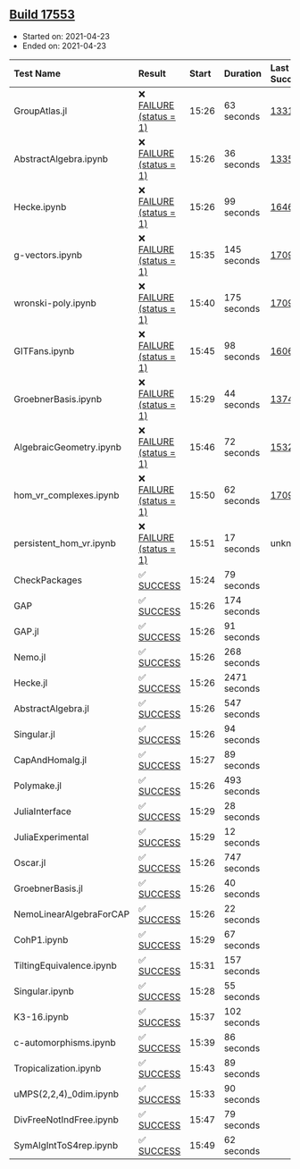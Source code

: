 ## [Build 17553](https://oscarci.mathematik.uni-kl.de/job/oscar/17553/)

* Started on: 2021-04-23
* Ended on: 2021-04-23

| Test Name    | Result | Start | Duration | Last Success | First Failure |
|:-------------|:-------|:------|:---------|:-------------|:--------------|
| GroupAtlas.jl | ❌ [FAILURE (status = 1)](https://oscarci.mathematik.uni-kl.de/job/oscar/17553/artifact/logs/build-17553/GroupAtlas.jl.log) | 15:26 | 63 seconds | [13311](https://oscarci.mathematik.uni-kl.de/job/oscar/13311/) | [13312](https://oscarci.mathematik.uni-kl.de/job/oscar/13312/) |
| AbstractAlgebra.ipynb | ❌ [FAILURE (status = 1)](https://oscarci.mathematik.uni-kl.de/job/oscar/17553/artifact/logs/build-17553/AbstractAlgebra.ipynb.log) | 15:26 | 36 seconds | [13355](https://oscarci.mathematik.uni-kl.de/job/oscar/13355/) | [13356](https://oscarci.mathematik.uni-kl.de/job/oscar/13356/) |
| Hecke.ipynb | ❌ [FAILURE (status = 1)](https://oscarci.mathematik.uni-kl.de/job/oscar/17553/artifact/logs/build-17553/Hecke.ipynb.log) | 15:26 | 99 seconds | [16463](https://oscarci.mathematik.uni-kl.de/job/oscar/16463/) | [16464](https://oscarci.mathematik.uni-kl.de/job/oscar/16464/) |
| g-vectors.ipynb | ❌ [FAILURE (status = 1)](https://oscarci.mathematik.uni-kl.de/job/oscar/17553/artifact/logs/build-17553/g-vectors.ipynb.log) | 15:35 | 145 seconds | [17099](https://oscarci.mathematik.uni-kl.de/job/oscar/17099/) | [17100](https://oscarci.mathematik.uni-kl.de/job/oscar/17100/) |
| wronski-poly.ipynb | ❌ [FAILURE (status = 1)](https://oscarci.mathematik.uni-kl.de/job/oscar/17553/artifact/logs/build-17553/wronski-poly.ipynb.log) | 15:40 | 175 seconds | [17098](https://oscarci.mathematik.uni-kl.de/job/oscar/17098/) | [17099](https://oscarci.mathematik.uni-kl.de/job/oscar/17099/) |
| GITFans.ipynb | ❌ [FAILURE (status = 1)](https://oscarci.mathematik.uni-kl.de/job/oscar/17553/artifact/logs/build-17553/GITFans.ipynb.log) | 15:45 | 98 seconds | [16068](https://oscarci.mathematik.uni-kl.de/job/oscar/16068/) | [16069](https://oscarci.mathematik.uni-kl.de/job/oscar/16069/) |
| GroebnerBasis.ipynb | ❌ [FAILURE (status = 1)](https://oscarci.mathematik.uni-kl.de/job/oscar/17553/artifact/logs/build-17553/GroebnerBasis.ipynb.log) | 15:29 | 44 seconds | [13748](https://oscarci.mathematik.uni-kl.de/job/oscar/13748/) | [13749](https://oscarci.mathematik.uni-kl.de/job/oscar/13749/) |
| AlgebraicGeometry.ipynb | ❌ [FAILURE (status = 1)](https://oscarci.mathematik.uni-kl.de/job/oscar/17553/artifact/logs/build-17553/AlgebraicGeometry.ipynb.log) | 15:46 | 72 seconds | [15322](https://oscarci.mathematik.uni-kl.de/job/oscar/15322/) | [15323](https://oscarci.mathematik.uni-kl.de/job/oscar/15323/) |
| hom_vr_complexes.ipynb | ❌ [FAILURE (status = 1)](https://oscarci.mathematik.uni-kl.de/job/oscar/17553/artifact/logs/build-17553/hom_vr_complexes.ipynb.log) | 15:50 | 62 seconds | [17099](https://oscarci.mathematik.uni-kl.de/job/oscar/17099/) | [17100](https://oscarci.mathematik.uni-kl.de/job/oscar/17100/) |
| persistent_hom_vr.ipynb | ❌ [FAILURE (status = 1)](https://oscarci.mathematik.uni-kl.de/job/oscar/17553/artifact/logs/build-17553/persistent_hom_vr.ipynb.log) | 15:51 | 17 seconds | unknown | unknown |
| CheckPackages | ✅ [SUCCESS](https://oscarci.mathematik.uni-kl.de/job/oscar/17553/artifact/logs/build-17553/CheckPackages.log) | 15:24 | 79 seconds |  |  |
| GAP | ✅ [SUCCESS](https://oscarci.mathematik.uni-kl.de/job/oscar/17553/artifact/logs/build-17553/GAP.log) | 15:26 | 174 seconds |  |  |
| GAP.jl | ✅ [SUCCESS](https://oscarci.mathematik.uni-kl.de/job/oscar/17553/artifact/logs/build-17553/GAP.jl.log) | 15:26 | 91 seconds |  |  |
| Nemo.jl | ✅ [SUCCESS](https://oscarci.mathematik.uni-kl.de/job/oscar/17553/artifact/logs/build-17553/Nemo.jl.log) | 15:26 | 268 seconds |  |  |
| Hecke.jl | ✅ [SUCCESS](https://oscarci.mathematik.uni-kl.de/job/oscar/17553/artifact/logs/build-17553/Hecke.jl.log) | 15:26 | 2471 seconds |  |  |
| AbstractAlgebra.jl | ✅ [SUCCESS](https://oscarci.mathematik.uni-kl.de/job/oscar/17553/artifact/logs/build-17553/AbstractAlgebra.jl.log) | 15:26 | 547 seconds |  |  |
| Singular.jl | ✅ [SUCCESS](https://oscarci.mathematik.uni-kl.de/job/oscar/17553/artifact/logs/build-17553/Singular.jl.log) | 15:26 | 94 seconds |  |  |
| CapAndHomalg.jl | ✅ [SUCCESS](https://oscarci.mathematik.uni-kl.de/job/oscar/17553/artifact/logs/build-17553/CapAndHomalg.jl.log) | 15:27 | 89 seconds |  |  |
| Polymake.jl | ✅ [SUCCESS](https://oscarci.mathematik.uni-kl.de/job/oscar/17553/artifact/logs/build-17553/Polymake.jl.log) | 15:26 | 493 seconds |  |  |
| JuliaInterface | ✅ [SUCCESS](https://oscarci.mathematik.uni-kl.de/job/oscar/17553/artifact/logs/build-17553/JuliaInterface.log) | 15:29 | 28 seconds |  |  |
| JuliaExperimental | ✅ [SUCCESS](https://oscarci.mathematik.uni-kl.de/job/oscar/17553/artifact/logs/build-17553/JuliaExperimental.log) | 15:29 | 12 seconds |  |  |
| Oscar.jl | ✅ [SUCCESS](https://oscarci.mathematik.uni-kl.de/job/oscar/17553/artifact/logs/build-17553/Oscar.jl.log) | 15:26 | 747 seconds |  |  |
| GroebnerBasis.jl | ✅ [SUCCESS](https://oscarci.mathematik.uni-kl.de/job/oscar/17553/artifact/logs/build-17553/GroebnerBasis.jl.log) | 15:26 | 40 seconds |  |  |
| NemoLinearAlgebraForCAP | ✅ [SUCCESS](https://oscarci.mathematik.uni-kl.de/job/oscar/17553/artifact/logs/build-17553/NemoLinearAlgebraForCAP.log) | 15:26 | 22 seconds |  |  |
| CohP1.ipynb | ✅ [SUCCESS](https://oscarci.mathematik.uni-kl.de/job/oscar/17553/artifact/logs/build-17553/CohP1.ipynb.log) | 15:29 | 67 seconds |  |  |
| TiltingEquivalence.ipynb | ✅ [SUCCESS](https://oscarci.mathematik.uni-kl.de/job/oscar/17553/artifact/logs/build-17553/TiltingEquivalence.ipynb.log) | 15:31 | 157 seconds |  |  |
| Singular.ipynb | ✅ [SUCCESS](https://oscarci.mathematik.uni-kl.de/job/oscar/17553/artifact/logs/build-17553/Singular.ipynb.log) | 15:28 | 55 seconds |  |  |
| K3-16.ipynb | ✅ [SUCCESS](https://oscarci.mathematik.uni-kl.de/job/oscar/17553/artifact/logs/build-17553/K3-16.ipynb.log) | 15:37 | 102 seconds |  |  |
| c-automorphisms.ipynb | ✅ [SUCCESS](https://oscarci.mathematik.uni-kl.de/job/oscar/17553/artifact/logs/build-17553/c-automorphisms.ipynb.log) | 15:39 | 86 seconds |  |  |
| Tropicalization.ipynb | ✅ [SUCCESS](https://oscarci.mathematik.uni-kl.de/job/oscar/17553/artifact/logs/build-17553/Tropicalization.ipynb.log) | 15:43 | 89 seconds |  |  |
| uMPS(2,2,4)_0dim.ipynb | ✅ [SUCCESS](https://oscarci.mathematik.uni-kl.de/job/oscar/17553/artifact/logs/build-17553/uMPS-2-2-4-_0dim.ipynb.log) | 15:33 | 90 seconds |  |  |
| DivFreeNotIndFree.ipynb | ✅ [SUCCESS](https://oscarci.mathematik.uni-kl.de/job/oscar/17553/artifact/logs/build-17553/DivFreeNotIndFree.ipynb.log) | 15:47 | 79 seconds |  |  |
| SymAlgIntToS4rep.ipynb | ✅ [SUCCESS](https://oscarci.mathematik.uni-kl.de/job/oscar/17553/artifact/logs/build-17553/SymAlgIntToS4rep.ipynb.log) | 15:49 | 62 seconds |  |  |
